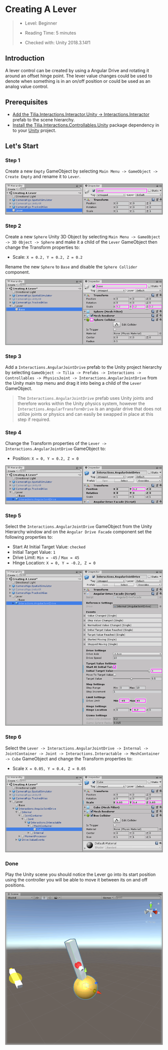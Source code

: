 # Creating A Lever

> * Level: Beginner
> 
> * Reading Time: 5 minutes
> 
> * Checked with: Unity 2018.3.14f1

## Introduction

A lever control can be created by using a Angular Drive and rotating it around an offset hinge point. The lever value changes could be used to denote when something is in an on/off position or could be used as an analog value control.

## Prerequisites

* [Add the Tilia.Interactions.Interactor.Unity -> Interactions.Interactor] prefab to the scene hierarchy.
* [Install the Tilia.Interactions.Controllables.Unity] package dependency in to your [Unity] project.

## Let's Start

### Step 1

Create a new `Empty` GameObject by selecting `Main Menu -> GameObject -> Create Empty` and rename it to `Lever`.

![Create Lever GameObject](assets/images/CreateLeverGameObject.png)

### Step 2

Create a new `Sphere` Unity 3D Object by selecting `Main Menu -> GameObject -> 3D Object -> Sphere` and make it a child of the `Lever` GameObject then change the Transform properties to:

* Scale: `X = 0.2, Y = 0.2, Z = 0.2`

Rename the new `Sphere` to `Base` and disable the `Sphere Collider` component.

![Create Base GameObject](assets/images/CreateBaseSphere.png)

### Step 3

Add a `Interactions.AngularJointDrive` prefab to the Unity project hierarchy by selecting `GameObject -> Tilia -> Prefabs -> Interactions -> Controllables -> PhysicsJoint -> Interactions.AngularJointDrive` from the Unity main top menu and drag it into being a child of the `Lever` GameObject.

> The `Interactions.AngularJointDrive` prefab uses Unity joints and therefore works within the Unity physics system, however the `Interactions.AngularTransformDrive` is an angular drive that does not utilize joints or physics and can easily be swapped in place at this step if required.

### Step 4

Change the Transform properties of the `Lever -> Interactions.AngularJointDrive` GameObject to:

* Position: `X = 0, Y = 0.2, Z = 0`

![Add AngularJointDrive](assets/images/ChangeAngularJointDrivePosition.png)

### Step 5

Select the `Interactions.AngularJointDrive` GameObject from the Unity Hierarchy window and on the `Angular Drive Facade` component set the following properties to:

* Start At Initial Target Value: `checked`
* Initial Target Value: `1`
* Drive Limit: `Min = -45` / `Max = 45`
* Hinge Location: `X = 0, Y = -0.2, Z = 0`

![Configure Angular Joint Drive](assets/images/ConfigureAngularJointDrive.png)

### Step 6

Select the `Lever -> Interactions.AngularJointDrive -> Internal -> JointContainer -> Joint -> Interactions.Interactable -> MeshContainer -> Cube` GameObject and change the Transform properties to:

* Scale `X = 0.05, Y = 0.4, Z = 0.05`

![Change Mesh Container](assets/images/ChangeMeshContainer.png)

### Done

Play the Unity scene you should notice the Lever go into its start position using the controller you will be able to move it between its on and off positions.

![Pulling The Lever In The Unity Scene](assets/images/PullingTheLeverInTheUnityScene.png)

[Add the Tilia.Interactions.Interactor.Unity -> Interactions.Interactor]: https://github.com/ExtendRealityLtd/Tilia.Interactions.Interactables.Unity/tree/master/Documentation/HowToGuides/AddingAnInteractor/README.md
[Install the Tilia.Interactions.Controllables.Unity]: ../Installation/README.md 
[Unity]: https://unity3d.com